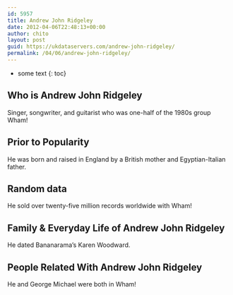 ```yaml
---
id: 5957
title: Andrew John Ridgeley
date: 2012-04-06T22:48:13+00:00
author: chito
layout: post
guid: https://ukdataservers.com/andrew-john-ridgeley/
permalink: /04/06/andrew-john-ridgeley/
---
```


* some text
{: toc}
          
          
## Who is  Andrew John Ridgeley
                  
                  
                  
Singer, songwriter, and guitarist who was one-half of the 1980s group Wham!
                  
                
                
                
## Prior to Popularity 
                  
                  
                  
He was born and raised in England by a British mother and Egyptian-Italian father.
                  
                
                
                
## Random data 
                  
                  
                  
He sold over twenty-five million records worldwide with Wham!
                  
                
                
                
## Family & Everyday Life of Andrew John Ridgeley
                  
                  
                  
He dated Bananarama&#8217;s Karen Woodward.
                  
                
                
                
## People Related With  Andrew John Ridgeley
                  
                  
                  
He and George Michael were both in Wham!
                  
                
              
            
          
          
          
    
    
  
